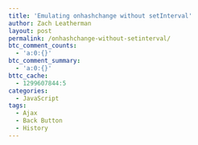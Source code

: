 ```yaml
---
title: 'Emulating onhashchange without setInterval'
author: Zach Leatherman
layout: post
permalink: /onhashchange-without-setinterval/
btc_comment_counts:
  - 'a:0:{}'
btc_comment_summary:
  - 'a:0:{}'
bttc_cache:
  - 1299607844:5
categories:
  - JavaScript
tags:
  - Ajax
  - Back Button
  - History
---
```

